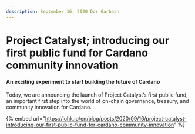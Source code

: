 ```yaml
---
description: September 16, 2020 Dor Garbash
---
```


# Project Catalyst; introducing our first public fund for Cardano community innovation

#### An exciting experiment to start building the future of Cardano

Today, we are announcing the launch of Project Catalyst’s first public fund, an important first step into the world of on-chain governance, treasury, and community innovation for Cardano.

{% embed url="https://iohk.io/en/blog/posts/2020/09/16/project-catalyst-introducing-our-first-public-fund-for-cardano-community-innovation" %}

